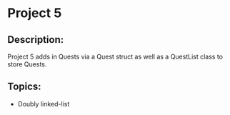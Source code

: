 # Project 5

## Description:

Project 5 adds in Quests via a Quest struct as well as a QuestList class to store Quests.

## Topics:
- Doubly linked-list
